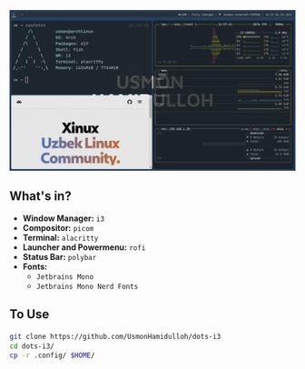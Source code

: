 ![Screenshot](assets/dots-i3.png)

## What's in?
- **Window Manager:** `i3`
- **Compositor:** `picom`
- **Terminal:** `alacritty`
- **Launcher and Powermenu:** `rofi`
- **Status Bar:** `polybar`
- **Fonts:**
  - `Jetbrains Mono`
  - `Jetbrains Mono Nerd Fonts`

## To Use

```bash
git clone https://github.com/UsmonHamidulloh/dots-i3
cd dots-i3/
cp -r .config/ $HOME/
```
